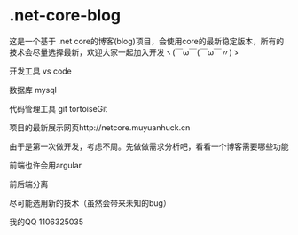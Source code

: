 # .net-core-blog
这是一个基于 .net core的博客(blog)项目，会使用core的最新稳定版本，所有的技术会尽量选择最新，欢迎大家一起加入开发ヽ(￣ω￣(￣ω￣〃)ゝ

开发工具 vs code

数据库 mysql

代码管理工具 git    tortoiseGit

项目的最新展示网页http://netcore.muyuanhuck.cn

由于是第一次做开发，考虑不周。先做做需求分析吧，看看一个博客需要哪些功能

前端也许会用argular


前后端分离

尽可能选用新的技术（虽然会带来未知的bug）

我的QQ 1106325035
